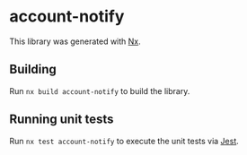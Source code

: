 # account-notify

This library was generated with [Nx](https://nx.dev).

## Building

Run `nx build account-notify` to build the library.

## Running unit tests

Run `nx test account-notify` to execute the unit tests via [Jest](https://jestjs.io).
